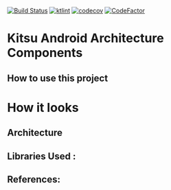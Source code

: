 [![Build Status](https://travis-ci.com/adsf117/MyKitsu_AAC.svg?branch=main)](https://travis-ci.com/adsf117/MyKitsu_AAC)
[![ktlint](https://img.shields.io/badge/code%20style-%E2%9D%A4-FF4081.svg)](https://ktlint.github.io)
[![codecov](https://codecov.io/gh/adsf117/MyKitsu_AAC/branch/main/graph/badge.svg?token=41WRNB3LQT)](https://codecov.io/gh/adsf117/MyKitsu_AAC)
[![CodeFactor](https://www.codefactor.io/repository/github/adsf117/mykitsu_aac/badge)](https://www.codefactor.io/repository/github/adsf117/mykitsu_aac)

# Kitsu Android Architecture Components



## How to use this project



# How it looks

## Architecture


## Libraries Used :



## References:


